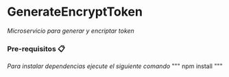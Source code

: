 # GenerateEncryptToken
_Microservicio para generar y encriptar token_

### Pre-requisitos 📋
_Para instalar dependencias ejecute el siguiente comando_
"""
npm install
"""
